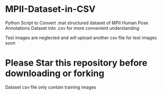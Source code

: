 # MPII-Dataset-in-CSV
Python Script to Convert .mat structured dataset of MPII Human Pose Annotations Dataset into .csv for more convenient understanding

Test images are neglected and will upload another csv file for test images soon 

# Please Star this repository before downloading or forking
Dataset csv file only contain training images 
